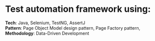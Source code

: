 # **Test automation framework using**:</br>
**Tech**: Java, Selenium, TestNG, AssertJ</br>
**Pattern**: Page Object Model design pattern, Page Factory pattern, </br> 
**Methodology**: Data-Driven Development</br>
